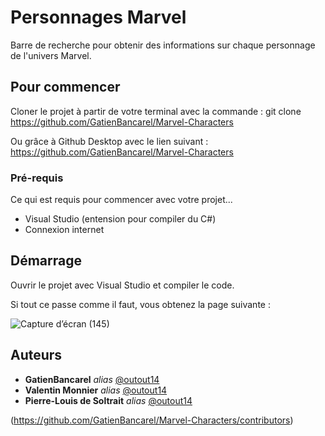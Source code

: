 # Personnages Marvel

Barre de recherche pour obtenir des informations sur chaque personnage de l'univers Marvel.

## Pour commencer

Cloner le projet à partir de votre terminal avec la commande : git clone https://github.com/GatienBancarel/Marvel-Characters

Ou grâce à Github Desktop avec le lien suivant : https://github.com/GatienBancarel/Marvel-Characters 

### Pré-requis

Ce qui est requis pour commencer avec votre projet...

- Visual Studio (entension pour compiler du C#)
- Connexion internet

## Démarrage

Ouvrir le projet avec Visual Studio et compiler le code.

Si tout ce passe comme il faut, vous obtenez la page suivante :

![Capture d’écran (145)](https://user-images.githubusercontent.com/36404556/77901548-0e542f80-7280-11ea-8f21-498518bb6338.png)


## Auteurs

* **GatienBancarel** _alias_ [@outout14](https://github.com/GatienBancarel)
* **Valentin Monnier** _alias_ [@outout14](https://github.com/ValMnr)
* **Pierre-Louis de Soltrait** _alias_ [@outout14](https://github.com/PierreLouis98)

(https://github.com/GatienBancarel/Marvel-Characters/contributors)

